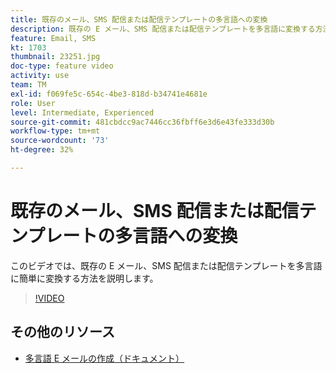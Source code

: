 ```yaml
---
title: 既存のメール、SMS 配信または配信テンプレートの多言語への変換
description: 既存の E メール、SMS 配信または配信テンプレートを多言語に変換する方法を説明します。
feature: Email, SMS
kt: 1703
thumbnail: 23251.jpg
doc-type: feature video
activity: use
team: TM
exl-id: f069fe5c-654c-4be3-818d-b34741e4681e
role: User
level: Intermediate, Experienced
source-git-commit: 481cbdcc9ac7446cc36fbff6e3d6e43fe333d30b
workflow-type: tm+mt
source-wordcount: '73'
ht-degree: 32%

---
```


# 既存のメール、SMS 配信または配信テンプレートの多言語への変換

このビデオでは、既存の E メール、SMS 配信または配信テンプレートを多言語に簡単に変換する方法を説明します。

>[!VIDEO](https://video.tv.adobe.com/v/23251?quality=12)

## その他のリソース

* [多言語 E メールの作成（ドキュメント）](https://experienceleague.adobe.com/docs/campaign-standard/using/communication-channels/email-messages/creating-a-multilingual-email.html?lang=en)
